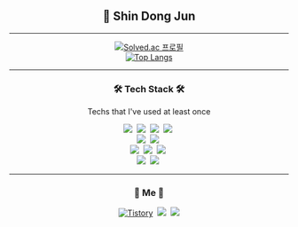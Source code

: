 <h2 align="center"> 🎈 Shin Dong Jun </h2>
<hr>
<div align="center" style="text-align:center">
  
  [![Solved.ac 프로필](http://mazassumnida.wtf/api/v2/generate_badge?boj=wq0212)](https://solved.ac/wq0212)
  <br>
  [![Top Langs](https://github-readme-stats.vercel.app/api/top-langs/?username=wq0212&layout=compact)](https://github.com/wq0212/github-readme-stats)
  <br>
  <!--[![CodeForces Profile](https://cf.leed.at?id=wq0212)](https://codeforces.com/profile/wq0212)-->
  
</div>
<hr>
<h3 align="center">🛠 Tech Stack 🛠</h3>

<p align="center"> Techs that I've used at least once </p>

<p align="center">
  <img src="https://img.shields.io/badge/Python-3766AB?style=flat-square&logo=Python&logoColor=white"/>&nbsp 
  <img src="https://img.shields.io/badge/C++-00599C?style=flat-square&logo=C%2B%2B&logoColor=white"/>&nbsp 
  <img src="https://img.shields.io/badge/C-A8B9CC?style=flat-square&logo=C&logoColor=white"/>&nbsp 
  <img src="https://img.shields.io/badge/Javascript-ffb13b?style=flat-square&logo=javascript&logoColor=white"/>&nbsp
  <br>
  <img src="https://img.shields.io/badge/html5-E34F26?style=for-the-square&logo=html5&logoColor=white">&nbsp 
  <img src="https://img.shields.io/badge/css-1572B6?style=flat-square&logo=css3&logoColor=white"/>&nbsp 
  <br>
  <img src="https://img.shields.io/badge/Django-092E20?style=flat-square&logo=Django&logoColor=white"/>&nbsp 
  <img src="https://img.shields.io/badge/react-61DAFB?style=for-the-square&logo=react&logoColor=black">&nbsp
  <img src="https://img.shields.io/badge/node.js-339933?style=for-the-square&logo=Node.js&logoColor=white">&nbsp
  <br>
  <img src="https://img.shields.io/badge/Mysql-E6B91E?style=flat-square&logo=MySql&logoColor=white"/>&nbsp 
  <img src="https://img.shields.io/badge/aws-333664?style=flat-square&logo=amazon-aws&logoColor=white"/>&nbsp
</p>
<hr>
<h3 align="center"> 🍒 Me 🍒 </h3>
<p align="center">
  <a href = "https://pypystory.tistory.com/"> <img alt="Tistory" src ="https://img.shields.io/badge/Tistory%20Blog-critical.svg?&style=for-the-square"/></a>&nbsp
  <a href="https://www.instagram.com/dongjun0212/"><img src="https://img.shields.io/badge/Instagram-E4405F?style=flat-square&logo=Instagram&logoColor=white&link=https://www.instagram.com/woo0_hooo/"/></a>&nbsp
  <a href="mailto:pypystory@gmail.com"><img src="https://img.shields.io/badge/Gmail-d14836?style=flat-square&logo=Gmail&logoColor=white&link=pypystory@gmail.com"/></a>
</p>
<br>


